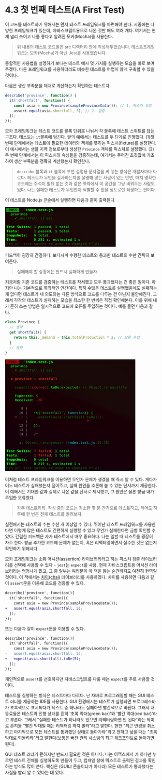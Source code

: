 # 4.3 첫 번째 테스트(A First Test)
이 코드를 테스트하기 위해서는 먼저 테스트 프레임워크를 마련해야 한다. 시중에는 다양한 프레임워크가 있는데, 자바스크립트용으로 나온 것만 해도 여러 개다. 여기서는 현재 널리 쓰이고 나름 좋다고 알려진 모카(Mocha)를 사용한다.

> 위 내용의 테스트 코드들은 src 디렉터리 안에 작성해두었습니다. 테스트프레임워크는 모카(Mocha)가 아닌 Jest를 사용했습니다.

종합적인 사용법을 설명하기 보다는 테스트 예시 몇 가지를 실행하는 모습을 바로 보여주겠다. 다른 프레임워크를 사용하더라도 비슷한 테스트를 어렵지 않게 구축할 수 있을 것이다.

다음은 생산 부족분을 제대로 계산하는지 확인하는 테스트다.
```javascript
describe('province', function() {
  it('shortfall', function() {
    const asia = new Province(sampleProvinceData()); // 1. 픽스처 설정
    assert.equal(asia.shortfall, 5); // 2. 검증
  });
});
```

모카 프레임워크는 테스트 코드를 블록 단위로 나눠서 각 블록에 테스트 스위트를 담는 구조다. 테스트는 `it`블록에 담긴다. 앞의 예에서는 테스트를 두 단계로 진행했다. (1)첫 번째 단계에서는 테스트에 필요한 데이터와 객체를 뜻하는 픽스처(fixture)를 설정한다. 이 예시에서는 샘플 지역 정보로부터 생성한 `Province` 객체를 픽스처로 설정했다. (2)두 번째 단계에서는 이 픽스처의 속성들을 검증하는데, 여기서는 주어진 초깃값에 기초하여 생산 부족분을 정확히 계산했는지 확인한다.

> `describe` 블록과 `it` 블록에 부연 설명용 문자열을 써 넣는 방식은 개발자마다 다르다. 테스트가 무엇을 검사하는지를 설명해 넣는 사람이 있는 반면, 마치 명확한 코드에는 주석이 필요 없는 것과 같은 맥락에서 이 공간을 그냥 비워두는 사람도 있다. 나는 실패한 테스트가 무엇인지 식별할 수 있을 정도로만 작성하는 편이다.

이 테스트를 Node.js 콘솔에서 실행하면 다음과 같이 출력된다.

![첫번째 테스트 이미지](4-3-first-test.png)

피드백이 굉장히 간결하다. 보다시피 수행한 테스트와 통과한 테스트의 수만 간략히 보여준다.

> 실패해야 할 상황에는 반드시 실패하게 만들자.

지금처럼 기존 코드를 검증하는 테스트를 작서했고 모두 통과했다는 건 좋은 일이다. 하지만 나는 기본적으로 회의적인 인간이다. 특히 수많은 테스트를 실행했음에도 실패하는 게 없다면 테스트가 내 의도와는 다른 방식으로 코드를 다루는 건 아닌지 불안해진다. 그래서 각각의 테스트가 실패하는 모습을 최소한 한 번씩은 직접 확인해본다. 이를 위해 내가 흔히 쓰는 방법은 일시적으로 코드에 오류를 주입하는 것이다. 예를 들면 다음과 같다.
```javascript
class Province {
  // 생략
  get shortfall() {
    return this._demand - this.totalProduction * 2; // 오류 주입
  }
  // 생략
}
```

![두번째 테스트 이미지 - 실패](4-3-second-test-failed.png)

이처럼 테스트 프레임워크를 이용하면 무언가 문제가 생겼을 때 즉시 알 수 있다. 게다가 어느 테스트가 실패했는지 짚어주고, 실패 원인을 추론해 볼 수 있는 단서까지 제공한다. 이 예에서는 기대한 값과 실제로 나온 값을 단서로 제시했고, 그 원인은 물론 방금 내가 주입한 오류였다.

> 자주 테스트하라. 작성 중인 코드는 최소한 몇 분 간격으로 테스트하고, 적어도 하루에 한 번은 전체 테스트를 돌려보자.

실전에서는 테스트의 수는 수천 개 이상일 수 있다. 뛰어난 테스트 프레임워크를 사용한다면 이렇게 많은 테스트도 간편하게 실행할 수 있고 무언가 실패한다면 금방 확인할 수 있다. 간결한 피드백은 자가 테스트에서 매우 중요하다. 나는 일할 때 테스트를 굉장히 자주 한다. 방금 추가한 코드에 문제가 없는지, 혹은 리팩터링하면서 실수한 것은 없는지 확인하기 위해서다.

모카 프레임워크는 소위 어셔션(assertion) 라이브러리라고 하는 픽스처 검증 라이브러리를 선택해 사용할 수 있다 - `jest`는 `expect`를 사용. 현재 자바스크립트용 어서션 라이브러리는 엄청나게 많고, 그 중 일부는 여러분이 이 책을 읽는 순간까지도 여전히 현역일 것이다. 이 책에서는 [차이(chai)](https://www.chaijs.com/) 라이브러리를 사용하겠다. 차이를 사용하면 다음과 같이 `assert`문을 이용해 코드를 검증할 수 있다.

```diff
describe('province', function(){
  it('shortfall', function(){
    const asia = new Province(sampleProvinceData());
+   assert.equal(asia.shortfall, 5);
  });
});
```

또는 다음과 같이 `expect`문을 이용할 수 있다.

```diff
describe('province', function(){
  it('shortfall', function(){
    const asia = new Province(sampleProvinceData());
-   assert.equal(asia.shortfall, 5);
+   expect(asia.shortfall).toBe(5);
  });
});
```

개인적으로 `assert`를 선호하지만 자바스크립트를 다룰 때는 `expect`를 주로 사용할 것이다.

테스트를 실행하는 방식은 테스트마다 다르다. 난 자바로 프로그래밍할 때는 GUI 테스트 러너를 제공하는 IDE를 사용한다. GUI 환경에서는 테스트가 실행되면 프로그레스바가 초록색으로 표시되다가 테스트 중 하나라도 실패하면 빨간색으로 바뀐다. 그래서 내 동료들은 테스트의 진행 상태를 흔히 '초록 막대(green bar)'와 '빨간 막대(red bar)'라고 부른다. 그래서 "실패한 테스트가 하나라도 있으면 리팩터링하면 안 된다"라는 의미로 흔히들 "빨간 막대일 때는 리팩터링 하지 말라"라고 말한다. 한편 "최근 변경을 취소하고 마지막으로 모든 테스트를 통과했던 상태로 돌아가라"라고 전하고 싶을 때는 "초록 막대로 되돌려라"라고 말한다(보통은 버전 관리 시스템의 최근 체크포인트로 돌아가면 된다).

GUI 테스트 러너가 편하지만 반드시 필요한 것은 아니다. 나는 이맥스에서 키 하나만 누르면 테스트 전체를 실행하도록 만들어 두고, 컴파일 창에 텍스트로 출력된 결과를 확인하는 방식도 많이 쓴다. 핵심은 (GUI냐 콘솔이냐가 아니라) 모든 테스트가 통과했다는 사실을 빨리 알 수 있다는 데 있다.